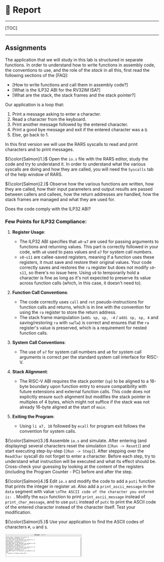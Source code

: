 # &#x1F4DD; Report 

---

[TOC]

---

## Assignments

The application that we will study in this lab is structured in separate functions.
In order to understand how to write functions in assembly code, the conventions to use, and the role of the _stack_ in all this, first read the following sections of the [FAQ]:

- [How to write functions and call them in assembly code?]
- [What is the ILP32 ABI for the RV32IM ISA?]
- [What are the stack, the stack frames and the stack pointer?]

Our application is a loop that:

1. Print a message asking to enter a character.
1. Read a character from the keyboard.
1. Print another message followed by the entered character.
1. Print a good bye message and exit if the entered character was a `Q`.
1. Else, go back to 1.

In this first version we will use the RARS syscalls to read and print characters and to print messages.

${\color{Salmon}1.}$ Open the `io.s` file with the RARS editor, study the code and try to understand it.
   In order to understand what the various syscalls are doing and how they are called, you will need the `Syscalls` tab of the help window of RARS.

${\color{Salmon}2.}$ Observe how the various functions are written, how they are called, how their input parameters and output results are passed between callers and callees, how the return addresses are handled, how the stack frames are managed and what they are used for.

   Does the code comply with the ILP32 ABI?

### Few Points for ILP32 Compliance:

1. **Register Usage**:
    - The ILP32 ABI specifies that `a0`-`a7` are used for passing arguments to functions and returning values. This part is correctly followed in your code, with `a0` used to pass values and `a7` for system call numbers.
    - `s0`-`s11` are callee-saved registers, meaning if a function uses these registers, it must save and restore their original values. Your code correctly saves and restores the `ra` register but does not modify `s0`-`s11`, so there's no issue here. Using `s0` to temporarily hold a character is fine as long as it's not expected to preserve its value across function calls (which, in this case, it doesn't need to).

2. **Function Call Conventions**:
    - The code correctly uses `call` and `ret` pseudo-instructions for function calls and returns, which is in line with the convention for using the `ra` register to store the return address.
    - The stack frame manipulation (`addi sp, sp, -4` / `addi sp, sp, 4` and saving/restoring `ra` with `sw`/`lw`) is correct and ensures that the `ra` register's value is preserved, which is a requirement for nested function calls.

3. **System Call Conventions**:
    - The use of `a7` for system call numbers and `a0` for system call arguments is correct per the standard system call interface for RISC-V.

4. **Stack Alignment**:
    - The RISC-V ABI requires the stack pointer (`sp`) to be aligned to a 16-byte boundary upon function entry to ensure compatibility with future extensions and external function calls. This code does not explicitly ensure such alignment but modifies the stack pointer in multiples of 4 bytes, which might not suffice if the stack was not already 16-byte aligned at the start of `main`.

5. **Exiting the Program**:
    - Using `li a7, 10` followed by `ecall` for program exit follows the convention for system calls.


${\color{Salmon}3.}$ Assemble `io.s` and simulate.
   After entering (and displaying) several characters reset the simulation (`[Run -> Reset]`) and start executing step-by-step (`[Run -> Step]`).
   After stepping over the `ReadChar` syscall do not forget to enter a character.
   Before each step, try to understand what instruction will be executed and what its effect should be.
   Cross-check your guessing by looking at the content of the registers (including the Program Counter - PC) before and after the step.

${\color{Salmon}4.}$ Edit `io.s` and modify the code to add a `puti` function that prints the integer in register `a0`.
   Also add a `print_ascii_message` in the `data` segment with value `\nThe ASCII code of the character you entered is: `.
   Modify the `main` function to print `print_ascii_message` instead of `print_char_message`, and to use `puti` instead of `putc` to print the ASCII code of the entered character instead of the character itself.
   Test your modification.

${\color{Salmon}5.}$ Use your application to find the ASCII codes of characters `#`, `u` and `$`.

<img src=images/syscall-io.png width='50%' height='50%' ></img>
